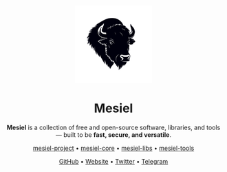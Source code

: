<p align="center">
  <img src="../doc/assets/logo.png" alt="Mesiel Logo" width="180"/>
</p>

<h1 align="center">Mesiel</h1>

<p align="center">
    <strong>Mesiel</strong> is a collection of free and open-source software, libraries, and tools — built to be <strong>fast, secure, and versatile</strong>.
</p>

<p align="center">
  <a href="https://github.com/mesiel-org/mesiel-project">mesiel-project</a> •
  <a href="https://github.com/mesiel-org/mesiel-core">mesiel-core</a> •
  <a href="https://github.com/mesiel-org/mesiel-libs">mesiel-libs</a> •
  <a href="https://github.com/mesiel-org/mesiel-tools">mesiel-tools</a>
</p>

<p align="center">
  <a href="https://github.com/mesiel-org">GitHub</a> •
  <a href="https://mesiel-org.github.io">Website</a> •
  <a href="https://twitter.com/mesiel-project">Twitter</a> •
  <a href="https://t.me/mesiel">Telegram</a>
</p>
